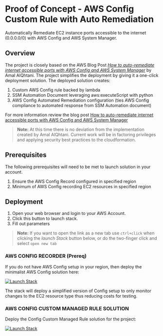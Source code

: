 # Proof of Concept - AWS Config Custom Rule with Auto Remediation

Automatically Remediate EC2 instance ports accessible to the internet (0.0.0.0/0) with AWS Config and AWS System Manager.

## Overview

The project is closely based on the AWS Blog Post *[How to auto-remediate internet accessible ports with AWS Config and AWS System Manager](https://aws.amazon.com/blogs/security/how-to-auto-remediate-internet-accessible-ports-with-aws-config-and-aws-system-manager/)* by Amal AlQhtani. The project simplifies the deployment by giving it a one-click deployment solution. The deployed solution creates:

1. Custom AWS Config rule backed by lambda
2. SSM Automation Document leveraging aws:executeScript with python
3. AWS Config Automated Remediation configuration (ties AWS Config compliance to automated response from SSM Automation document)

For more information review the blog post [How to auto-remediate internet accessible ports with AWS Config and AWS System Manager](https://aws.amazon.com/blogs/security/how-to-auto-remediate-internet-accessible-ports-with-aws-config-and-aws-system-manager/)

> **Note:** At this time there is no deviation from the implementation created by Amal AlQhtani. Current work will be in factoring privileges and applying security best practices to the cloudformation.

## Prerequisites

The following prerequisites will need to be met to launch solution in your account.

1. Ensure the AWS Config Record configured in specified region
2. Minimum of AWS Config recording EC2 resources in specified region


## Deployment

1. Open your web browser and login to your AWS Account.
2. Click this button to launch stack.
3. Fill out parameters


> **Note:** If you want to open the link as a new tab use `ctrl+click` when clicking the *launch Stack* button below, or do the two-finger click and select `open new tab`

### AWS CONFIG RECORDER (Prereq)

If you do not have AWS Config setup in your region, then deploy the minimalist AWS Config solution here:

[![Launch Stack](https://cdn.rawgit.com/buildkite/cloudformation-launch-stack-button-svg/master/launch-stack.svg)](https://console.aws.amazon.com/cloudformation/home#/stacks/new?templateURL=https://rolston-cloud-library.s3.amazonaws.com/grolston-aws/aws-config-ssm-autoremediation/config.yml)

The stack will deploy a simplified version of Config setup to only monitor changes to the EC2 resource type thus reducing costs for testing.

### AWS CONFIG CUSTOM MANAGED RULE SOLUTION

Deploy the Config Custom Managed Rule solution for the project:

[![Launch Stack](https://cdn.rawgit.com/buildkite/cloudformation-launch-stack-button-svg/master/launch-stack.svg)](https://console.aws.amazon.com/cloudformation/home#/stacks/new?templateURL=https://rolston-cloud-library.s3.amazonaws.com/grolston-aws/aws-config-ssm-autoremediation/main.yml)